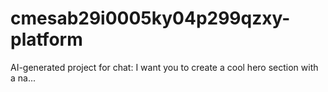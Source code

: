 # cmesab29i0005ky04p299qzxy-platform
AI-generated project for chat: I want you to create a cool hero section with a na...
